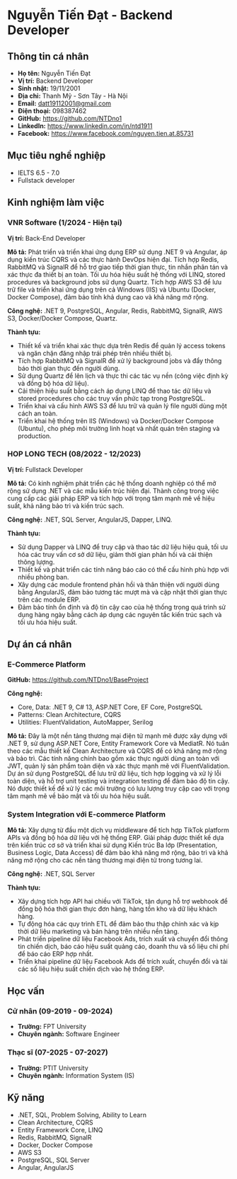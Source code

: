 # Nguyễn Tiến Đạt - Backend Developer

## Thông tin cá nhân
- **Họ tên:** Nguyễn Tiến Đạt
- **Vị trí:** Backend Developer
- **Sinh nhật:** 19/11/2001
- **Địa chỉ:** Thanh Mỹ - Sơn Tây - Hà Nội
- **Email:** datt19112001@gmail.com
- **Điện thoại:** 098387462
- **GitHub:** https://github.com/NTDno1
- **LinkedIn:** https://www.linkedin.com/in/ntd1911
- **Facebook:** https://www.facebook.com/nguyen.tien.at.85731

## Mục tiêu nghề nghiệp
- IELTS 6.5 - 7.0
- Fullstack developer

## Kinh nghiệm làm việc

### VNR Software (1/2024 - Hiện tại)
**Vị trí:** Back-End Developer

**Mô tả:** Phát triển và triển khai ứng dụng ERP sử dụng .NET 9 và Angular, áp dụng kiến trúc CQRS và các thực hành DevOps hiện đại. Tích hợp Redis, RabbitMQ và SignalR để hỗ trợ giao tiếp thời gian thực, tin nhắn phân tán và xác thực đa thiết bị an toàn. Tối ưu hóa hiệu suất hệ thống với LINQ, stored procedures và background jobs sử dụng Quartz. Tích hợp AWS S3 để lưu trữ file và triển khai ứng dụng trên cả Windows (IIS) và Ubuntu (Docker, Docker Compose), đảm bảo tính khả dụng cao và khả năng mở rộng.

**Công nghệ:** .NET 9, PostgreSQL, Angular, Redis, RabbitMQ, SignalR, AWS S3, Docker/Docker Compose, Quartz.

**Thành tựu:**
- Thiết kế và triển khai xác thực dựa trên Redis để quản lý access tokens và ngăn chặn đăng nhập trái phép trên nhiều thiết bị.
- Tích hợp RabbitMQ và SignalR để xử lý background jobs và đẩy thông báo thời gian thực đến người dùng.
- Sử dụng Quartz để lên lịch và thực thi các tác vụ nền (công việc định kỳ và đồng bộ hóa dữ liệu).
- Cải thiện hiệu suất bằng cách áp dụng LINQ để thao tác dữ liệu và stored procedures cho các truy vấn phức tạp trong PostgreSQL.
- Triển khai và cấu hình AWS S3 để lưu trữ và quản lý file người dùng một cách an toàn.
- Triển khai hệ thống trên IIS (Windows) và Docker/Docker Compose (Ubuntu), cho phép môi trường linh hoạt và nhất quán trên staging và production.

### HOP LONG TECH (08/2022 - 12/2023)
**Vị trí:** Fullstack Developer

**Mô tả:** Có kinh nghiệm phát triển các hệ thống doanh nghiệp có thể mở rộng sử dụng .NET và các mẫu kiến trúc hiện đại. Thành công trong việc cung cấp các giải pháp ERP và tích hợp với trọng tâm mạnh mẽ về hiệu suất, khả năng bảo trì và kiến trúc sạch.

**Công nghệ:** .NET, SQL Server, AngularJS, Dapper, LINQ.

**Thành tựu:**
- Sử dụng Dapper và LINQ để truy cập và thao tác dữ liệu hiệu quả, tối ưu hóa các truy vấn cơ sở dữ liệu, giảm thời gian phản hồi và cải thiện thông lượng.
- Thiết kế và phát triển các tính năng báo cáo có thể cấu hình phù hợp với nhiều phòng ban.
- Xây dựng các module frontend phản hồi và thân thiện với người dùng bằng AngularJS, đảm bảo tương tác mượt mà và cập nhật thời gian thực trên các module ERP.
- Đảm bảo tính ổn định và độ tin cậy cao của hệ thống trong quá trình sử dụng hàng ngày bằng cách áp dụng các nguyên tắc kiến trúc sạch và tối ưu hóa hiệu suất.

## Dự án cá nhân

### E-Commerce Platform
**GitHub:** https://github.com/NTDno1/BaseProject

**Công nghệ:**
- Core, Data: .NET 9, C# 13, ASP.NET Core, EF Core, PostgreSQL
- Patterns: Clean Architecture, CQRS
- Utilities: FluentValidation, AutoMapper, Serilog

**Mô tả:** Đây là một nền tảng thương mại điện tử mạnh mẽ được xây dựng với .NET 9, sử dụng ASP.NET Core, Entity Framework Core và MediatR. Nó tuân theo các mẫu thiết kế Clean Architecture và CQRS để có khả năng mở rộng và bảo trì. Các tính năng chính bao gồm xác thực người dùng an toàn với JWT, quản lý sản phẩm toàn diện và xác thực mạnh mẽ với FluentValidation. Dự án sử dụng PostgreSQL để lưu trữ dữ liệu, tích hợp logging và xử lý lỗi toàn diện, và hỗ trợ unit testing và integration testing để đảm bảo độ tin cậy. Nó được thiết kế để xử lý các môi trường có lưu lượng truy cập cao với trọng tâm mạnh mẽ về bảo mật và tối ưu hóa hiệu suất.

### System Integration với E-commerce Platform
**Mô tả:** Xây dựng từ đầu một dịch vụ middleware để tích hợp TikTok platform APIs và đồng bộ hóa dữ liệu với hệ thống ERP. Giải pháp được thiết kế dựa trên kiến trúc cơ sở và triển khai sử dụng Kiến trúc Ba lớp (Presentation, Business Logic, Data Access) để đảm bảo khả năng mở rộng, bảo trì và khả năng mở rộng cho các nền tảng thương mại điện tử trong tương lai.

**Công nghệ:** .NET, SQL Server

**Thành tựu:**
- Xây dựng tích hợp API hai chiều với TikTok, tận dụng hỗ trợ webhook để đồng bộ hóa thời gian thực đơn hàng, hàng tồn kho và dữ liệu khách hàng.
- Tự động hóa các quy trình ETL để đảm bảo thu thập chính xác và kịp thời dữ liệu marketing và bán hàng trên nhiều nền tảng.
- Phát triển pipeline dữ liệu Facebook Ads, trích xuất và chuyển đổi thông tin chiến dịch, báo cáo hiệu suất quảng cáo, doanh thu và số liệu chi phí để báo cáo ERP hợp nhất.
- Triển khai pipeline dữ liệu Facebook Ads để trích xuất, chuyển đổi và tải các số liệu hiệu suất chiến dịch vào hệ thống ERP.

## Học vấn

### Cử nhân (09-2019 - 09-2024)
- **Trường:** FPT University
- **Chuyên ngành:** Software Engineer

### Thạc sĩ (07-2025 - 07-2027)
- **Trường:** PTIT University
- **Chuyên ngành:** Information System (IS)

## Kỹ năng
- .NET, SQL, Problem Solving, Ability to Learn
- Clean Architecture, CQRS
- Entity Framework Core, LINQ
- Redis, RabbitMQ, SignalR
- Docker, Docker Compose
- AWS S3
- PostgreSQL, SQL Server
- Angular, AngularJS
